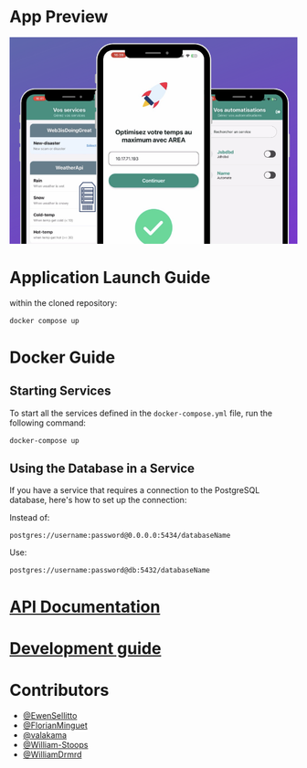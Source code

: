 # App Preview

![App Preview](./app-preview.png)

# Application Launch Guide

within the cloned repository:

```bash
docker compose up
```

# Docker Guide

## Starting Services

To start all the services defined in the `docker-compose.yml` file, run the following command:

```
docker-compose up
```

## Using the Database in a Service

If you have a service that requires a connection to the PostgreSQL database, here's how to set up the connection:

Instead of:

```
postgres://username:password@0.0.0.0:5434/databaseName
```

Use:

```
postgres://username:password@db:5432/databaseName
```

# [API Documentation](./api/docs/api-routes.md)

# [Development guide](./api/README.md)

# Contributors

- [@EwenSellitto](https://github.com/EwenSellitto)
- [@FlorianMinguet](https://github.com/FlorianMinguet)
- [@valakama](https://github.com/valakama)
- [@William-Stoops](https://github.com/William-Stoops)
- [@WilliamDrmrd](https://github.com/WilliamDrmrd)

